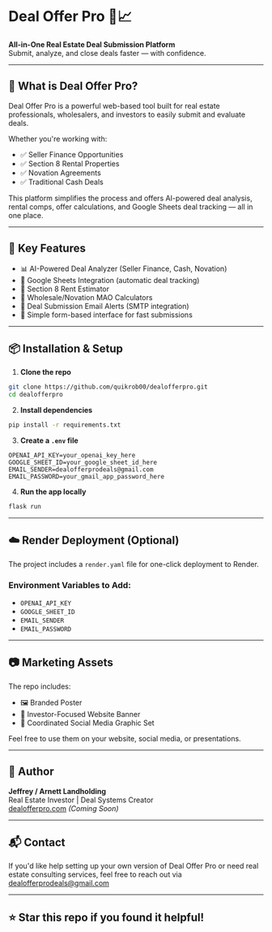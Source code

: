 # Deal Offer Pro 🏡📈

**All-in-One Real Estate Deal Submission Platform**  
Submit, analyze, and close deals faster — with confidence.

---

## 🚀 What is Deal Offer Pro?

Deal Offer Pro is a powerful web-based tool built for real estate professionals, wholesalers, and investors to easily submit and evaluate deals.

Whether you're working with:
- ✅ Seller Finance Opportunities  
- ✅ Section 8 Rental Properties  
- ✅ Novation Agreements  
- ✅ Traditional Cash Deals  

This platform simplifies the process and offers AI-powered deal analysis, rental comps, offer calculations, and Google Sheets deal tracking — all in one place.

---

## 🔑 Key Features

- 📊 AI-Powered Deal Analyzer (Seller Finance, Cash, Novation)
- 🔗 Google Sheets Integration (automatic deal tracking)
- 🏢 Section 8 Rent Estimator
- 🧮 Wholesale/Novation MAO Calculators
- 📧 Deal Submission Email Alerts (SMTP integration)
- 📂 Simple form-based interface for fast submissions

---

## 📦 Installation & Setup

1. **Clone the repo**
```bash
git clone https://github.com/quikrob00/dealofferpro.git
cd dealofferpro
```

2. **Install dependencies**
```bash
pip install -r requirements.txt
```

3. **Create a `.env` file**
```env
OPENAI_API_KEY=your_openai_key_here
GOOGLE_SHEET_ID=your_google_sheet_id_here
EMAIL_SENDER=dealofferprodeals@gmail.com
EMAIL_PASSWORD=your_gmail_app_password_here
```

4. **Run the app locally**
```bash
flask run
```

---

## ☁️ Render Deployment (Optional)

The project includes a `render.yaml` file for one-click deployment to Render.

### Environment Variables to Add:
- `OPENAI_API_KEY`
- `GOOGLE_SHEET_ID`
- `EMAIL_SENDER`
- `EMAIL_PASSWORD`

---

## 📷 Marketing Assets

The repo includes:
- 🖼 Branded Poster
- 📢 Investor-Focused Website Banner
- 📱 Coordinated Social Media Graphic Set

Feel free to use them on your website, social media, or presentations.

---

## 💼 Author

**Jeffrey / Arnett Landholding**  
Real Estate Investor | Deal Systems Creator  
[dealofferpro.com](https://dealofferpro.com) *(Coming Soon)*

---

## 📬 Contact

If you'd like help setting up your own version of Deal Offer Pro or need real estate consulting services, feel free to reach out via [dealofferprodeals@gmail.com](mailto:dealofferprodeals@gmail.com)

---

## ⭐️ Star this repo if you found it helpful!
